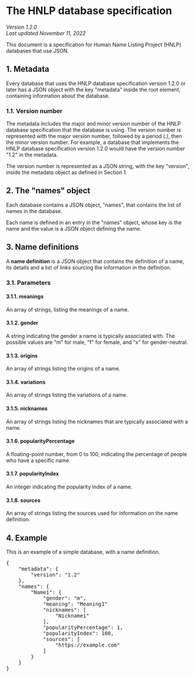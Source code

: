 # The HNLP database specification
*Version 1.2.0*<br />
*Last updated November 11, 2022*

This document is a specification for Human Name Listing Project (HNLP) databases that use JSON.

## 1. Metadata
Every database that uses the HNLP database specification version 1.2.0 or later has a JSON object
with the key "metadata" inside the root element, containing information about the database.

### 1.1. Version number
The metadata includes the major and minor version number of the HNLP database specification
that the database is using. The version number is represented with the major version number,
followed by a period (.), then the minor version number. For example, a database that implements
the HNLP database specification version 1.2.0 would have the version number "1.2" in the metadata.

The version number is represented as a JSON string, with the key "version", inside the metadata
object as defined in Section 1.

## 2. The "names" object
Each database contains a JSON object, "names", that contains the list of names in
the database.

Each name is defined in an entry in the "names" object, whose key is the name and
the value is a JSON object defining the name.

## 3. Name definitions
A **name definition** is a JSON object that contains the definition of a name, its
details and a list of links sourcing the information in the definition.

### 3.1. Parameters
#### 3.1.1. meanings
An array of strings, listing the meanings of a name.

#### 3.1.2. gender
A string indicating the gender a name is typically associated with.
The possible values are "m" for male, "f" for female, and "x" for gender-neutral.

#### 3.1.3. origins
An array of strings listing the origins of a name.

#### 3.1.4. variations
An array of strings listing the variations of a name.

#### 3.1.5. nicknames
An array of strings listing the nicknames that are typically associated with a
name.

#### 3.1.6. popularityPercentage
A floating-point number, from 0 to 100, indicating the percentage of people who have
a specific name.

#### 3.1.7. popularityIndex
An integer indicating the popularity index of a name.

#### 3.1.8. sources
An array of strings listing the sources used for information on the name definition.

## 4. Example
This is an example of a simple database, with a name definition.

<pre>
{
	"metadata": {
		"version": "1.2"
	},
	"names": {
		"Name1": {
			"gender": "m",
			"meaning": "Meaning1"
			"nicknames": [
				"Nickname1"
			],
			"popularityPercentage": 1,
			"popularityIndex": 100,
			"sources": [
				"https://example.com"
			]
		}
	}
}
</pre>
